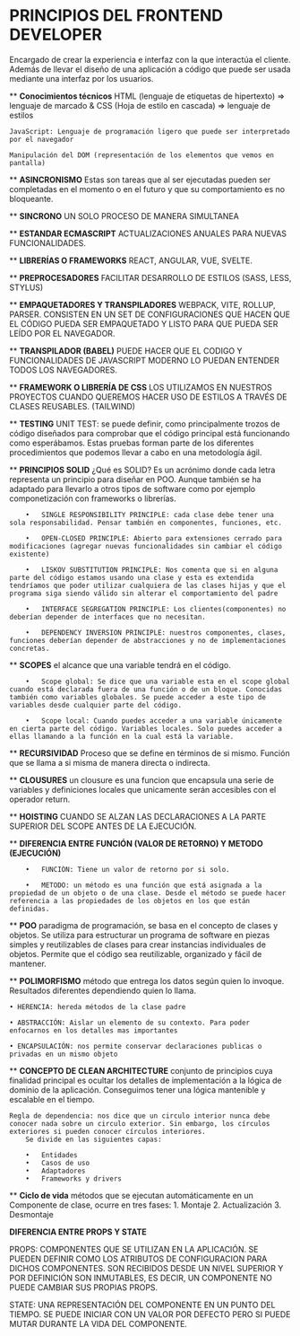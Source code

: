 # PRINCIPIOS DEL FRONTEND DEVELOPER
Encargado de crear la experiencia e interfaz con la que interactúa el cliente. Además de llevar el diseño de una aplicación a código que puede ser usada mediante una interfaz por los usuarios.

**  **Conocimientos técnicos**
    HTML (lenguaje de etiquetas de hipertexto) => lenguaje de marcado & CSS (Hoja de estilo en cascada) => lenguaje de estilos

    JavaScript: Lenguaje de programación ligero que puede ser interpretado por el navegador

    Manipulación del DOM (representación de los elementos que vemos en pantalla)

**  **ASINCRONISMO**
    Estas son tareas que al ser ejecutadas pueden ser completadas en el momento o en el futuro y que su comportamiento es no bloqueante.

**  **SINCRONO**
     UN SOLO PROCESO DE MANERA SIMULTANEA 

**  **ESTANDAR ECMASCRIPT**
    ACTUALIZACIONES ANUALES PARA NUEVAS FUNCIONALIDADES.

**  **LIBRERÍAS O FRAMEWORKS**
    REACT, ANGULAR, VUE, SVELTE.

**  **PREPROCESADORES**
     FACILITAR DESARROLLO DE ESTILOS (SASS, LESS, STYLUS)


**  **EMPAQUETADORES Y TRANSPILADORES**
    WEBPACK, VITE, ROLLUP, PARSER. CONSISTEN EN UN SET DE CONFIGURACIONES QUE HACEN QUE EL CÓDIGO PUEDA SER EMPAQUETADO Y LISTO PARA QUE PUEDA SER LEÍDO POR EL NAVEGADOR.

**  **TRANSPILADOR (BABEL)**
     PUEDE HACER QUE EL CODIGO Y FUNCIONALIDADES DE JAVASCRIPT MODERNO LO PUEDAN ENTENDER TODOS LOS NAVEGADORES.

**  **FRAMEWORK O LIBRERÍA DE CSS**
    LOS UTILIZAMOS EN NUESTROS PROYECTOS CUANDO QUEREMOS HACER USO DE ESTILOS A TRAVÉS DE CLASES REUSABLES. (TAILWIND)

**  **TESTING**
    UNIT TEST: se puede definir, como principalmente trozos de código diseñados para comprobar que el código principal está funcionando como esperábamos. Estas pruebas forman parte de los diferentes procedimientos que podemos llevar a cabo en una metodología ágil.

**  **PRINCIPIOS SOLID**
    ¿Qué es SOLID? 
    Es un acrónimo donde cada letra representa un principio para diseñar en POO. Aunque también se ha adaptado para llevarlo a otros tipos de software como por ejemplo componetización con frameworks o librerías. 

        •	SINGLE RESPONSIBILITY PRINCIPLE: cada clase debe tener una sola responsabilidad. Pensar también en componentes, funciones, etc. 

        •	OPEN-CLOSED PRINCIPLE: Abierto para extensiones cerrado para modificaciones (agregar nuevas funcionalidades sin cambiar el código existente)

        •	LISKOV SUBSTITUTION PRINCIPLE: Nos comenta que si en alguna parte del código estamos usando una clase y esta es extendida tendríamos que poder utilizar cualquiera de las clases hijas y que el programa siga siendo válido sin alterar el comportamiento del padre

        •	INTERFACE SEGREGATION PRINCIPLE: Los clientes(componentes) no deberían depender de interfaces que no necesitan.

        •	DEPENDENCY INVERSION PRINCIPLE: nuestros componentes, clases, funciones deberían depender de abstracciones y no de implementaciones concretas.

**   **SCOPES**
     el alcance que una variable tendrá en el código.

        •	Scope global: Se dice que una variable esta en el scope global cuando está declarada fuera de una función o de un bloque. Conocidas también como variables globales. Se puede acceder a este tipo de variables desde cualquier parte del código.

        •	Scope local: Cuando puedes acceder a una variable únicamente en cierta parte del código. Variables locales. Solo puedes acceder a ellas llamando a la función en la cual está la variable.
        

**   **RECURSIVIDAD**
     Proceso que se define en términos de si mismo. Función que se llama a si misma de manera directa o indirecta.


**   **CLOUSURES**
     un clousure es una funcion que encapsula una serie de variables y definiciones locales que unicamente serán accesibles con el operador return.

**   **HOISTING**
     CUANDO SE ALZAN LAS DECLARACIONES A LA PARTE SUPERIOR DEL SCOPE ANTES DE LA EJECUCIÓN.

**   **DIFERENCIA ENTRE FUNCIÓN (VALOR DE RETORNO) Y METODO (EJECUCIÓN)**

        •	FUNCIÓN: Tiene un valor de retorno por si solo. 

        •	METODO: un método es una función que está asignada a la propiedad de un objeto o de una clase. Desde el método se puede hacer referencia a las propiedades de los objetos en los que están definidas.

**  **POO**
    paradigma de programación, se basa en el concepto de clases y objetos. Se utiliza para estructurar un programa de software en piezas simples y reutilizables de clases para crear instancias individuales de objetos. Permite que el código sea reutilizable, organizado y fácil de mantener.

**  **POLIMORFISMO**
    método que entrega los datos según quien lo invoque. Resultados diferentes dependiendo quien lo llama.

    • HERENCIA: hereda métodos de la clase padre

    • ABSTRACCIÓN: Aislar un elemento de su contexto. Para poder enfocarnos en los detalles mas importantes

    • ENCAPSULACIÓN: nos permite conservar declaraciones publicas o privadas en un mismo objeto


**  **CONCEPTO DE CLEAN ARCHITECTURE**
    conjunto de principios cuya finalidad principal es ocultar los detalles de implementación a la lógica de dominio de la aplicación. Conseguimos tener una lógica mantenible y escalable en el tiempo.

    Regla de dependencia: nos dice que un circulo interior nunca debe conocer nada sobre un circulo exterior. Sin embargo, los círculos exteriores si pueden conocer círculos interiores.
        Se divide en las siguientes capas: 

        •	Entidades
        •	Casos de uso
        •	Adaptadores
        •	Frameworks y drivers

    
**   **Ciclo de vida**
     métodos que se ejecutan automáticamente en un Componente de clase, ocurre en tres fases: 
        1.	Montaje
        2.	Actualización
        3.	Desmontaje

**DIFERENCIA ENTRE PROPS Y STATE**

PROPS: COMPONENTES QUE SE UTILIZAN EN LA APLICACIÓN. SE PUEDEN DEFINIR COMO LOS ATRIBUTOS DE CONFIGURACION PARA DICHOS COMPONENTES. SON RECIBIDOS DESDE UN NIVEL SUPERIOR Y POR DEFINICIÓN SON INMUTABLES, ES DECIR, UN COMPONENTE NO PUEDE CAMBIAR SUS PROPIAS PROPS.

STATE: UNA REPRESENTACIÓN DEL COMPONENTE EN UN PUNTO DEL TIEMPO. SE PUEDE INICIAR CON UN VALOR POR DEFECTO PERO SI PUEDE MUTAR DURANTE LA VIDA DEL COMPONENTE.